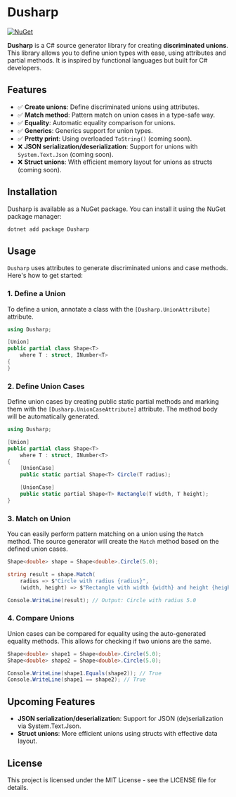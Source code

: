 # Dusharp

[![NuGet](https://img.shields.io/nuget/v/Dusharp)](https://www.nuget.org/packages/Dusharp/)

**Dusharp** is a C# source generator library for creating **discriminated unions**. This library allows you to define union types with ease, using attributes and partial methods. It is inspired by functional languages but built for C# developers.

## Features

- ✅ **Create unions**: Define discriminated unions using attributes.
- ✅ **Match method**: Pattern match on union cases in a type-safe way.
- ✅ **Equality**: Automatic equality comparison for unions.
- ✅ **Generics**: Generics support for union types.
- ✅ **Pretty print**: Using overloaded `ToString()` (coming soon).
- ❌ **JSON serialization/deserialization**: Support for unions with `System.Text.Json` (coming soon).
- ❌ **Struct unions**: With efficient memory layout for unions as structs (coming soon).

## Installation

Dusharp is available as a NuGet package. You can install it using the NuGet package manager:

```bash
dotnet add package Dusharp
```

## Usage

`Dusharp` uses attributes to generate discriminated unions and case methods. Here's how to get started:

### 1. Define a Union
To define a union, annotate a class with the `[Dusharp.UnionAttribute]` attribute.

```csharp
using Dusharp;

[Union]
public partial class Shape<T>
    where T : struct, INumber<T>
{
}
```

### 2. Define Union Cases
Define union cases by creating public static partial methods and marking them with the `[Dusharp.UnionCaseAttribute]` attribute. The method body will be automatically generated.

```csharp
using Dusharp;

[Union]
public partial class Shape<T>
    where T : struct, INumber<T>
{
    [UnionCase]
    public static partial Shape<T> Circle(T radius);

    [UnionCase]
    public static partial Shape<T> Rectangle(T width, T height);
}
```

### 3. Match on Union
You can easily perform pattern matching on a union using the `Match` method. The source generator will create the `Match` method based on the defined union cases.

```csharp
Shape<double> shape = Shape<double>.Circle(5.0);

string result = shape.Match(
    radius => $"Circle with radius {radius}",
    (width, height) => $"Rectangle with width {width} and height {height}");

Console.WriteLine(result); // Output: Circle with radius 5.0
```

### 4. Compare Unions
Union cases can be compared for equality using the auto-generated equality methods. This allows for checking if two unions are the same.

```csharp
Shape<double> shape1 = Shape<double>.Circle(5.0);
Shape<double> shape2 = Shape<double>.Circle(5.0);

Console.WriteLine(shape1.Equals(shape2)); // True
Console.WriteLine(shape1 == shape2); // True
```

## Upcoming Features
- **JSON serialization/deserialization**: Support for JSON (de)serialization via System.Text.Json.
- **Struct unions**: More efficient unions using structs with effective data layout.

## License
This project is licensed under the MIT License - see the LICENSE file for details.